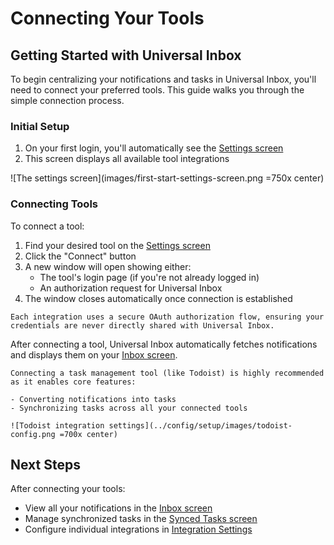 # Connecting Your Tools

## Getting Started with Universal Inbox

To begin centralizing your notifications and tasks in Universal Inbox, you'll need to connect your preferred tools. This guide walks you through the simple connection process.

### Initial Setup

1. On your first login, you'll automatically see the [Settings screen](https://app.universal-inbox.com/settings)
2. This screen displays all available tool integrations

![The settings screen](images/first-start-settings-screen.png =750x center)

### Connecting Tools

To connect a tool:

1. Find your desired tool on the [Settings screen](https://app.universal-inbox.com/settings)
2. Click the "Connect" button
3. A new window will open showing either:
   - The tool's login page (if you're not already logged in)
   - An authorization request for Universal Inbox
4. The window closes automatically once connection is established

```admonish note
Each integration uses a secure OAuth authorization flow, ensuring your credentials are never directly shared with Universal Inbox.
```

After connecting a tool, Universal Inbox automatically fetches notifications and displays them on your [Inbox screen](inbox_screen.md).

```admonish tip
Connecting a task management tool (like Todoist) is highly recommended as it enables core features:

- Converting notifications into tasks
- Synchronizing tasks across all your connected tools

![Todoist integration settings](../config/setup/images/todoist-config.png =700x center)
```

## Next Steps

After connecting your tools:

- View all your notifications in the [Inbox screen](inbox_screen.md)
- Manage synchronized tasks in the [Synced Tasks screen](synced_tasks_screen.md)
- Configure individual integrations in [Integration Settings](../config/setup/README.md)
